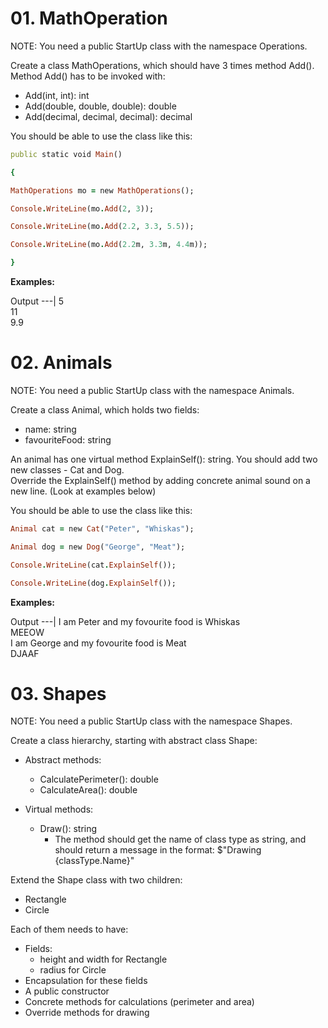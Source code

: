 # 01. MathOperation
NOTE: You need a public StartUp class with the namespace Operations.

Create a class MathOperations, which should have 3 times method Add(). Method Add() has to be invoked with:
- Add(int, int): int
- Add(double, double, double): double
- Add(decimal, decimal, decimal): decimal

You should be able to use the class like this:

```ruby
public static void Main()

{

MathOperations mo = new MathOperations();

Console.WriteLine(mo.Add(2, 3));

Console.WriteLine(mo.Add(2.2, 3.3, 5.5));

Console.WriteLine(mo.Add(2.2m, 3.3m, 4.4m));

}
```
**Examples:**

Output
---|
5<br/>11<br/>9.9
  
# 02. Animals
NOTE: You need a public StartUp class with the namespace Animals.

Create a class Animal, which holds two fields:
- name: string
- favouriteFood: string

An animal has one virtual method ExplainSelf(): string. You should add two new classes - Cat and Dog. <br/>
Override the ExplainSelf() method by adding concrete animal sound on a new line. (Look at examples below)

You should be able to use the class like this:
```ruby
Animal cat = new Cat("Peter", "Whiskas");

Animal dog = new Dog("George", "Meat");

Console.WriteLine(cat.ExplainSelf());

Console.WriteLine(dog.ExplainSelf());
```

**Examples:**

Output
---|
I am Peter and my fovourite food is Whiskas<br/>MEEOW<br/>I am George and my fovourite food is Meat<br/>DJAAF

# 03. Shapes
NOTE: You need a public StartUp class with the namespace Shapes.

Create a class hierarchy, starting with abstract class Shape:
- Abstract methods:
  - CalculatePerimeter(): double
  - CalculateArea(): double

- Virtual methods:
  - Draw(): string
    - The method should get the name of class type as string, and should return a message in the format: $"Drawing {classType.Name}"

Extend the Shape class with two children:
- Rectangle
- Circle

Each of them needs to have:
- Fields:
  - height and width for Rectangle
  - radius for Circle
- Encapsulation for these fields
- A public constructor
- Concrete methods for calculations (perimeter and area)
- Override methods for drawing
